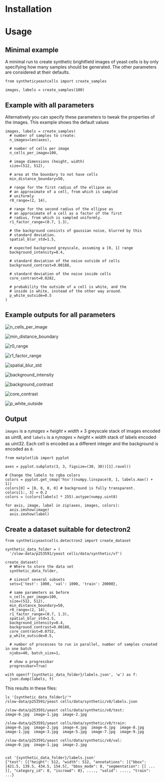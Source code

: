 


# Installation



# Usage

## Minimal example

A minimal run to create synthetic brightfield images of
yeast cells is by only specifying how many samples should
be generated. The other parameters are considered at their
defaults.

    from syntheticyeastcells import create_samples

    images, labels = create_samples(100)

## Example with all parameters

Alternatively you can specify these parameters to tweak
the properties of the images. This example shows the
default values

    images, labels = create_samples(
      # number of samples to create:
      n_images=len(axes),

      # number of cells per image
      n_cells_per_image=100,

      # image dimensions (height, width)
      size=(512, 512),

      # area at the boundary to not have cells
      min_distance_boundary=50,

      # range for the first radius of the ellipse as
      # an approximate of a cell, from which is sampled
      # uniformly
      r0_range=(2, 14),

      # range for the second radius of the ellipse as
      # an approximate of a cell as a factor of the first
      # radius, from which is sampled uniformly.
      r1_factor_range=(0.7, 1.3),

      # the background consists of gaussian noise, blurred by this
      # standard deviation.
      spatial_blur_std=1.5,

      # expected background greyscale, assuming a [0, 1] range
      background_intensity=0.4,

      # standard deviation of the noise outside of cells
      background_contrast=0.00188,

      # standard deviation of the noise inside cells
      core_contrast=0.0282,

      # probability the outside of a cell is white, and the
      # inside is white, instead of the other way around.
      p_white_outside=0.5
    )

## Example outputs for all parameters

![n_cells_per_image](images/example-settings-n_cells_per_image.png)

![min_distance_boundary](images/example-settings-min_distance_boundary.png)

![r0_range](images/example-settings-r0_range.png)

![r1_factor_range](images/example-settings-r1_factor_range.png)

![spatial_blur_std](images/example-settings-spatial_blur_std.png)

![background_intensity](images/example-settings-background_intensity.png)

![background_contrast](images/example-settings-background_contrast.png)

![core_contrast](images/example-settings-core_contrast.png)

![p_white_outside](images/example-settings-p_white_outside.png)

## Output

`images` is a $n_images \times height \times width \times 3$ greyscale stack of images encoded as uint8,
and `labels` is a $n_images \times height \times width$ stack of labels encoded as uint32. Each cell
is encoded as a different integer and the background is encoded as `0`.


    from matplotlib import pyplot

    axes = pyplot.subplots(3, 3, figsize=(30, 30))[1].ravel()

    # Change the labels to rgba colors
    colors = pyplot.get_cmap('hsv')(numpy.linspace(0, 1, labels.max() + 1))
    colors[0] = [0, 0, 0, 0] # background is fully transparent.
    colors[1:, 3] = 0.2
    colors = (colors[labels] * 255).astype(numpy.uint8)

    for axis, image, label in zip(axes, images, colors):
      axis.imshow(image)
      axis.imshow(label)

## Create a dataset suitable for detectron2

    from syntheticyeastcells.detectron2 import create_dataset

    synthetic_data_folder = (
      '/slow-data/p253591/yeast cells/data/synthetic/v7')

    create_dataset(
      # Where to store the data set
      synthetic_data_folder,

      # sizesof several subsets
      sets={'test': 1000, 'val': 1000, 'train': 20000},
      
      # same parameters as before
      n_cells_per_image=100,
      size=(512, 512),
      min_distance_boundary=50,
      r0_range=(2, 14),
      r1_factor_range=(0.7, 1.3),
      spatial_blur_std=1.5,
      background_intensity=0.4,
      background_contrast=0.00188,
      core_contrast=0.0752,
      p_white_outside=0.5,

      # number of processes to run in parallel, number of samples created in one batch
      njobs=40, batch_size=1,

      # show a progressbar
      progressbar=True)

    with open(f'{synthetic_data_folder}/labels.json', 'w') as f:
      json.dump(labels, f)

This results in these files:

    ls '{synthetic_data_folder}/'*    
    /slow-data/p253591/yeast cells/data/synthetic/v8/labels.json

    /slow-data/p253591/yeast cells/data/synthetic/v8/test:
    image-0.jpg  image-1.jpg  image-2.jpg

    /slow-data/p253591/yeast cells/data/synthetic/v8/train:
    image-0.jpg  image-2.jpg  image-4.jpg  image-6.jpg  image-8.jpg
    image-1.jpg  image-3.jpg  image-5.jpg  image-7.jpg  image-9.jpg

    /slow-data/p253591/yeast cells/data/synthetic/v8/val:
    image-0.jpg  image-1.jpg  image-2.jpg
    
    
    cat '{synthetic_data_folder}/labels.json'
    {"test": [{"height": 512, "width": 512, "annotations": [{"bbox": [421.5, 139.5, 434.5, 154.5], "bbox_mode": 0, "segmentation": [[ ... ]], "category_id": 0, "iscrowd": 0}, ...., "valid": ...., "train": ...}
